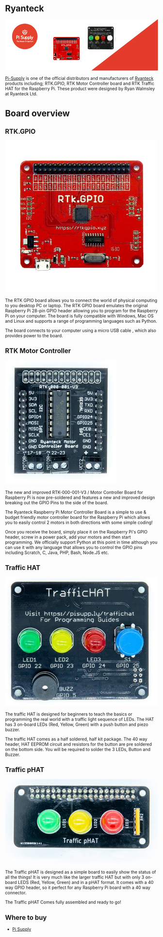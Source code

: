 # Ryanteck

![banner](banner.png)

[Pi-Supply](https://uk.pi-supply.com) is one of the official distributors and manufacturers of [Ryanteck](https://ryanteck.uk) products including; RTK.GPIO, RTK Motor Controller board and RTK Traffic HAT for the Raspberry Pi. These product were designed by Ryan Walmsley at Ryanteck Ltd.

# Board overview

## RTK.GPIO
![Traffichat](RTK.GPIO/img/rtkgpio.png)


The RTK GPIO board allows you to connect the world of physical computing to you desktop PC or laptop. The RTK GPIO board emulates the original Raspberry Pi 28-pin GPIO header allowing you to program for the Raspberry Pi on your computer. The board is fully compatible with Windows, Mac OS and Linux and supports a range of programming languages such as Python.

The board connects to your computer using a micro USB cable , which also provides power to the board.

## RTK Motor Controller
![Traffichat](RTK%20Motor%20Controller/img/rtkmcb.jpg)


The new and improved RTK-000-001-V3 / Motor Controller Board for Raspberry Pi is now pre-soldered and features a new and improved design breaking out the GPIO Pins to the side of the board.

The Ryanteck Raspberry Pi Motor Controller Board is a simple to use & budget friendly motor controller board for the Raspberry Pi which allows you to easily control 2 motors in both directions with some simple coding!

Once you receive the board, simply place it on the Raspberry Pi's GPIO header, screw in a power pack, add your motors and then start programming. We officially support Python at this point in time although you can use it with any language that allows you to control the GPIO pins including Scratch, C, Java, PHP, Bash, Node.JS etc.

## Traffic HAT
![Traffichat](RTK%20Traffic%20HAT/img/Traffichat.jpg)



The traffic HAT is designed for beginners to teach the basics or programming the real world with a traffic light sequence of LEDs. The HAT has 3 on-board LEDs (Red, Yellow, Green) with a push button and piezo buzzer.

The traffic HAT comes as a half soldered, half kit package. The 40 way header, HAT EEPROM circuit and resistors for the button are pre soldered on the bottom side. You will be required to solder the 3 LEDs, Button and Buzzer.

## Traffic pHAT

![Traffic-pHAT-6](Traffic%20pHAT/img/Traffic-pHAT.jpg)

The Traffic pHAT is designed as a simple board to easily show the status of all the things! It is very much like the larger traffic HAT but with only 3 on-board LEDS (Red, Yellow, Green) and in a pHAT format. It comes with a 40 way GPIO header, so it perfect for any Raspberry Pi board with a 40 way connector.

The Traffic pHAT Comes fully assembled and ready to go!

## Where to buy

* [Pi Supply](https://uk.pi-supply.com)
